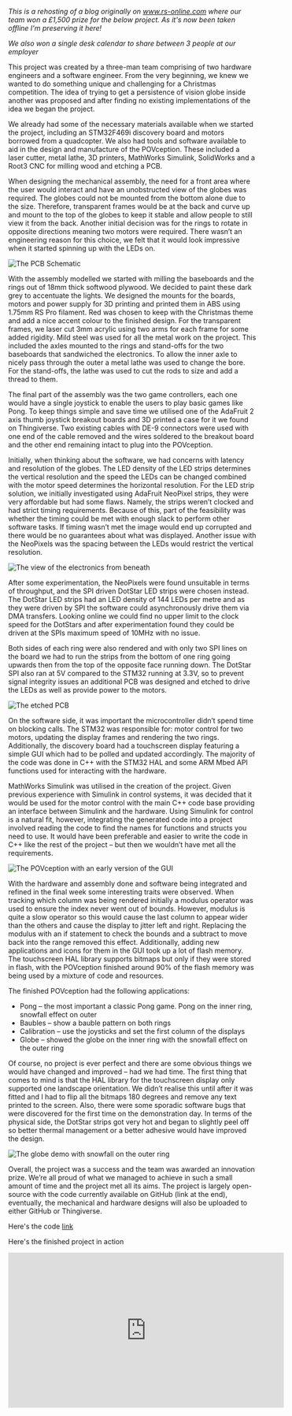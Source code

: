_This is a rehosting of a blog originally on www.rs-online.com where our team won a £1,500 prize for the below project. As it's now been taken offline I'm preserving it here!_

_We also won a single desk calendar to share between 3 people at our employer_

This project was created by a three-man team comprising of two hardware
engineers and a software engineer. From the very beginning, we knew we
wanted to do something unique and challenging for a Christmas competition. The
idea of trying to get a persistence of vision globe inside another was proposed
and after finding no existing implementations of the idea we began the project. 

We already had some of the necessary materials available when we started the
project, including an STM32F469i discovery board and motors borrowed from a
quadcopter. We also had tools and software available to aid in the design and
manufacture of the POVception. These included a laser cutter, metal lathe, 3D
printers, MathWorks Simulink, SolidWorks and a Root3 CNC for milling wood and
etching a PCB.

When designing the mechanical assembly, the need for a front area where the user
would interact and have an unobstructed view of the globes was required. The
globes could not be mounted from the bottom alone due to the size. Therefore,
transparent frames would be at the back and curve up and mount to the top of the
globes to keep it stable and allow people to still view it from the back. Another
initial decision was for the rings to rotate in opposite directions meaning two
motors were required. There wasn’t an engineering reason for this choice, we felt
that it would look impressive when it started spinning up with the LEDs on.

![The PCB Schematic](/assets/20231130/schematic.jpg)

With the assembly modelled we started with milling the baseboards and the rings
out of 18mm thick softwood plywood. We decided to paint these dark grey to
accentuate the lights. We designed the mounts for the boards, motors and power
supply for 3D printing and printed them in ABS using 1.75mm RS Pro filament.
Red was chosen to keep with the Christmas theme and add a nice accent colour to
the finished design. For the transparent frames, we laser cut 3mm acrylic using
two arms for each frame for some added rigidity. Mild steel was used for all the
metal work on the project. This included the axles mounted to the rings and
stand-offs for the two baseboards that sandwiched the electronics. To allow the
inner axle to nicely pass through the outer a metal lathe was used to change
the bore. For the stand-offs, the lathe was used to cut the rods to size and add
a thread to them.

The final part of the assembly was the two game controllers, each one would
have a single joystick to enable the users to play basic games like Pong. To
keep things simple and save time we utilised one of the AdaFruit 2 axis thumb
joystick breakout boards and 3D printed a case for it we found on Thingiverse.
Two existing cables with DE-9 connectors were used with one end of the cable
removed and the wires soldered to the breakout board and the other end remaining
intact to plug into the POVception.

Initially, when thinking about the software, we had concerns with latency and
resolution of the globes. The LED density of the LED strips determines the
vertical resolution and the speed the LEDs can be changed combined with the
motor speed determines the horizontal resolution. For the LED strip solution, we
initially investigated using AdaFruit NeoPixel strips, they were very affordable
but had some flaws. Namely, the strips weren’t clocked and had strict timing
requirements. Because of this, part of the feasibility was whether the timing
could be met with enough slack to perform other software tasks. If timing wasn’t
met the image would end up corrupted and there would be no guarantees about
what was displayed. Another issue with the NeoPixels was the spacing between the
LEDs would restrict the vertical resolution.

![The view of the electronics from beneath](/assets/20231130/under.jpg)

After some experimentation, the NeoPixels were found unsuitable in terms of
throughput, and the SPI driven DotStar LED strips were chosen instead. The
DotStar LED strips had an LED density of 144 LEDs per metre and as they were
driven by SPI the software could asynchronously drive them via DMA transfers.
Looking online we could find no upper limit to the clock speed for the DotStars
and after experimentation found they could be driven at the SPIs maximum speed
of 10MHz with no issue.

Both sides of each ring were also rendered and with only two SPI lines on the
board we had to run the strips from the bottom of one ring going upwards then
from the top of the opposite face running down. The DotStar SPI also ran at 5V
compared to the STM32 running at 3.3V, so to prevent signal integrity issues an
additional PCB was designed and etched to drive the LEDs as well as provide
power to the motors.

![The etched PCB](/assets/20231130/pcb.jpg)

On the software side, it was important the microcontroller didn’t spend time on
blocking calls. The STM32 was responsible for: motor control for two motors,
updating the display frames and rendering the two rings. Additionally, the
discovery board had a touchscreen display featuring a simple GUI which had to
be polled and updated accordingly. The majority of the code was done in C++ with
the STM32 HAL and some ARM Mbed API functions used for interacting with the
hardware.

MathWorks Simulink was utilised in the creation of the project. Given previous
experience with Simulink in control systems, it was decided that it would be used
for the motor control with the main C++ code base providing an interface
between Simulink and the hardware. Using Simulink for control is a natural fit,
however, integrating the generated code into a project involved reading the code
to find the names for functions and structs you need to use. It would have been
preferable and easier to write the code in C++ like the rest of the project –
but then we wouldn’t have met all the requirements.

![The POVception with an early version of the GUI](/assets/20231130/gui.jpg)

With the hardware and assembly done and software being integrated and refined in
the final week some interesting traits were observed. When tracking which column
was being rendered initially a modulus operator was used to ensure the index
never went out of bounds. However, modulus is quite a slow operator so this would
cause the last column to appear wider than the others and cause the display to
jitter left and right. Replacing the modulus with an if statement to check the
bounds and a subtract to move back into the range removed this effect.
Additionally, adding new applications and icons for them in the GUI took up a lot
of flash memory. The touchscreen HAL library supports bitmaps but only if they
were stored in flash, with the POVception finished around 90% of the flash memory
was being used by a mixture of code and resources.

The finished POVception had the following applications:

* Pong – the most important a classic Pong game. Pong on the inner ring, snowfall effect on outer
* Baubles – show a bauble pattern on both rings
* Calibration – use the joysticks and set the first column of the displays
* Globe – showed the globe on the inner ring with the snowfall effect on the outer ring

Of course, no project is ever perfect and there are some obvious things we would have
changed and improved – had we had time. The first thing that comes to mind is that
the HAL library for the touchscreen display only supported one landscape orientation.
We didn’t realise this until after it was fitted and I had to flip all the bitmaps
180 degrees and remove any text printed to the screen. Also, there were some
sporadic software bugs that were discovered for the first time on the demonstration
day. In terms of the physical side, the DotStar strips got very hot and began to
slightly peel off so better thermal management or a better adhesive would have
improved the design.

![The globe demo with snowfall on the outer ring](/assets/20231130/snow.jpg)

Overall, the project was a success and the team was awarded an innovation prize.
We’re all proud of what we managed to achieve in such a small amount of time and
the project met all its aims. The project is largely open-source with the code
currently available on GitHub (link at the end), eventually, the mechanical and
hardware designs will also be uploaded to either GitHub or Thingiverse.

Here's the code [link](https://github.com/xd009642/POVception)

Here's the finished project in action

<iframe width="560" height="315" src="https://www.youtube.com/embed/aDJjjcXbvNg?si=QQlcgCp2_kfxbobG" title="YouTube video player" frameborder="0" allow="accelerometer; autoplay; clipboard-write; encrypted-media; gyroscope; picture-in-picture; web-share" allowfullscreen></iframe>
